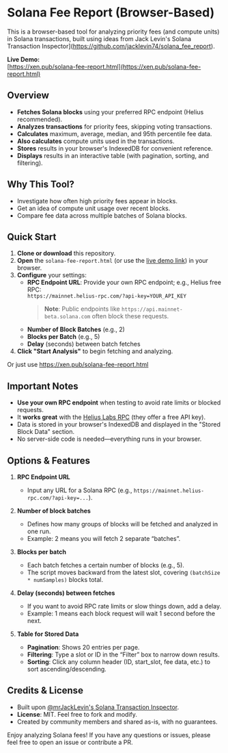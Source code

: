 # Solana Fee Report (Browser-Based)

This is a browser-based tool for analyzing priority fees (and compute units) in Solana transactions, built using ideas from Jack Levin's Solana Transaction Inspector](https://github.com/jacklevin74/solana_fee_report).

**Live Demo:**  
[https://xen.pub/solana-fee-report.html](https://xen.pub/solana-fee-report.html)

## Overview

- **Fetches Solana blocks** using your preferred RPC endpoint (Helius recommended).
- **Analyzes transactions** for priority fees, skipping voting transactions.
- **Calculates** maximum, average, median, and 95th percentile fee data.
- **Also calculates** compute units used in the transactions.
- **Stores** results in your browser's IndexedDB for convenient reference.
- **Displays** results in an interactive table (with pagination, sorting, and filtering).

## Why This Tool?
- Investigate how often high priority fees appear in blocks.
- Get an idea of compute unit usage over recent blocks.
- Compare fee data across multiple batches of Solana blocks.

## Quick Start

1. **Clone or download** this repository.
2. **Open** the `solana-fee-report.html` (or use the [live demo link](https://xen.pub/solana-fee-report.html)) in your browser.
3. **Configure** your settings:
    - **RPC Endpoint URL**: Provide your own RPC endpoint; e.g., Helius free RPC:  
      `https://mainnet.helius-rpc.com/?api-key=YOUR_API_KEY`
      > **Note**: Public endpoints like `https://api.mainnet-beta.solana.com` often block these requests.
    - **Number of Block Batches** (e.g., 2)
    - **Blocks per Batch** (e.g., 5)
    - **Delay** (seconds) between batch fetches
4. **Click "Start Analysis"** to begin fetching and analyzing.

Or just use https://xen.pub/solana-fee-report.html

## Important Notes

- **Use your own RPC endpoint** when testing to avoid rate limits or blocked requests.
- It **works great** with the [Helius Labs RPC](https://helius.xyz) (they offer a free API key).
- Data is stored in your browser's IndexedDB and displayed in the "Stored Block Data" section.
- No server-side code is needed—everything runs in your browser.

## Options & Features

1. **RPC Endpoint URL**
    - Input any URL for a Solana RPC (e.g., `https://mainnet.helius-rpc.com/?api-key=...`).

2. **Number of block batches**
    - Defines how many groups of blocks will be fetched and analyzed in one run.
    - Example: 2 means you will fetch 2 separate “batches”.

3. **Blocks per batch**
    - Each batch fetches a certain number of blocks (e.g., 5).
    - The script moves backward from the latest slot, covering `(batchSize * numSamples)` blocks total.

4. **Delay (seconds) between fetches**
    - If you want to avoid RPC rate limits or slow things down, add a delay.
    - Example: 1 means each block request will wait 1 second before the next.

5. **Table for Stored Data**
    - **Pagination**: Shows 20 entries per page.
    - **Filtering**: Type a slot or ID in the “Filter” box to narrow down results.
    - **Sorting**: Click any column header (ID, start_slot, fee data, etc.) to sort ascending/descending.

## Credits & License

- Built upon [@mrJackLevin's Solana Transaction Inspector](https://github.com/jacklevin74/solana_fee_report).
- **License**: MIT. Feel free to fork and modify.
- Created by community members and shared as-is, with no guarantees.

Enjoy analyzing Solana fees! If you have any questions or issues, please feel free to open an issue or contribute a PR.
